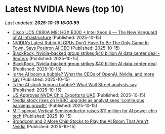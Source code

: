 # Latest NVIDIA News (top 10)
_Last updated: **2025-10-16 15:00:59**_

- [Cisco UCS C880A M8: HGX B300 + Intel Xeon 6 — The New Vanguard of AI Infrastructure](https://blogs.cisco.com/partner/cisco-ucs-c880a-m8-hgx-b300-intel-xeon-6-the-new-vanguard-of-ai-infrastructure) (Published: 2025-10-15)
- [NVIDIA’s Latest Rubin AI GPUs Don’t Have To Be The Only Game In Town, Says Positron AI CEO](https://wccftech.com/nvidias-latest-rubin-ai-gpus-dont-have-to-be-the-only-game-in-town-says-positron-ai-ceo/) (Published: 2025-10-15)
- [BlackRock, Nvidia-backed group strikes $40 billion AI data center deal - Reuters](https://slashdot.org/firehose.pl?op=view&amp;id=179799640) (Published: 2025-10-15)
- [BlackRock, Nvidia-backed group strikes $40 billion AI data center deal](https://biztoc.com/x/727c78cac955ba3e) (Published: 2025-10-15)
- [Is the AI boom a bubble? What the CEOs of OpenAI, Nvidia, and more say](https://qz.com/ai-stock-boom-bubble-ceos-sam-altman-jensen-huang-lisa-su) (Published: 2025-10-15)
- [Is the AI stock boom a bubble? What Wall Street analysts say](https://qz.com/ai-stocks-boom-bubble-analysts) (Published: 2025-10-15)
- [US Approves NVDA Chip Exports to UAE](https://biztoc.com/x/b66bf6272472e05d) (Published: 2025-10-15)
- [Nvidia stock rises on HSBC upgrade as analyst sees 'continuous earnings growth'](https://biztoc.com/x/5293cb2d8e629940) (Published: 2025-10-15)
- [MIT spinout Vertical Semiconductor raises $11 million for AI power chip tech](https://ca.news.yahoo.com/mit-spinout-vertical-semiconductor-raises-143310701.html) (Published: 2025-10-15)
- [Broadcom and 2 More Chip Stocks to Play the AI Boom That Aren’t Nvidia](https://biztoc.com/x/a74efd88ab394609) (Published: 2025-10-15)
